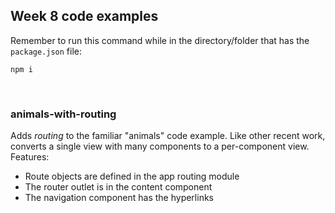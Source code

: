 ## Week 8 code examples

Remember to run this command while in the directory/folder that has the `package.json` file:

```
npm i
```

<br>

### animals-with-routing

Adds *routing* to the familiar "animals" code example. Like other recent work, converts a single view with many components to a per-component view. Features:
* Route objects are defined in the app routing module
* The router outlet is in the content component
* The navigation component has the hyperlinks

<br>
